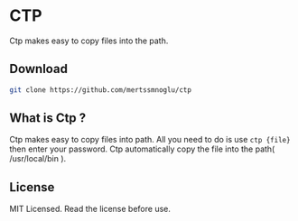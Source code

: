 # CTP
Ctp makes easy to copy files into the path.
## Download

```bash
git clone https://github.com/mertssmnoglu/ctp
```
## What is Ctp ?

Ctp makes easy to copy files into path. All you need to do is use `ctp {file}` then enter your password. Ctp automatically copy the file into the path( /usr/local/bin ).

## License
MIT Licensed. Read the license before use.